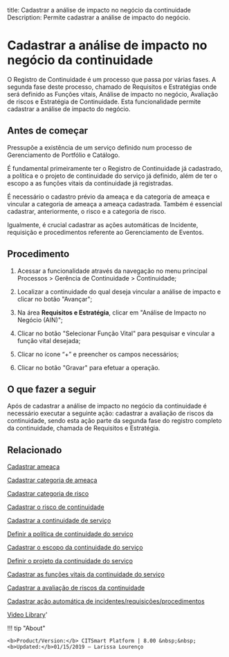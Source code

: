 title: Cadastrar a análise de impacto no negócio da continuidade
Description: Permite cadastrar a análise de impacto do negócio.
# Cadastrar a análise de impacto no negócio da continuidade

O Registro de Continuidade é um processo que passa por várias fases. A segunda fase deste processo, chamado de Requisitos e Estratégias onde será definido as Funções vitais, Análise de impacto no negócio, Avaliação de riscos e Estratégia de Continuidade. Esta funcionalidade permite cadastrar a análise de impacto do negócio.

Antes de começar
--------------------

Pressupõe a existência de um serviço definido num processo de Gerenciamento de
Portfólio e Catálogo.

É fundamental primeiramente ter o Registro de Continuidade já cadastrado, a
política e o projeto de continuidade do serviço já definido, além de ter o
escopo a as funções vitais da continuidade já registradas.

É necessário o cadastro prévio da ameaça e da categoria de ameaça e vincular a
categoria de ameaça a ameaça cadastrada. Também é essencial cadastrar,
anteriormente, o risco e a categoria de risco.

Igualmente, é crucial cadastrar as ações automáticas de Incidente, requisição e
procedimentos referente ao Gerenciamento de Eventos.

Procedimento
----------------

1.  Acessar a funcionalidade através da navegação no menu principal Processos \>
    Gerência de Continuidade \> Continuidade;

2.  Localizar a continuidade do qual deseja vincular a análise de impacto e
    clicar no botão "Avançar";

3.  Na área **Requisitos e Estratégia**, clicar em "Análise de Impacto no
    Negócio (AIN)";

4.  Clicar no botão "Selecionar Função Vital" para pesquisar e vincular a função
    vital desejada;

5.  Clicar no ícone “+” e preencher os campos necessários;

6.  Clicar no botão "Gravar" para efetuar a operação.

O que fazer a seguir
------------------------

Após de cadastrar a análise de impacto no negócio da continuidade é necessário
executar a seguinte ação: cadastrar a avaliação de riscos da continuidade, sendo
esta ação parte da segunda fase do registro completo da continuidade, chamada de
Requisitos e Estratégia.

Relacionado
----------------

[Cadastrar ameaça](/pt-br/citsmart-platform-8/processes/continuity/use/register-threat.html)

[Cadastrar categoria de ameaça](/pt-br/citsmart-platform-8/processes/continuity/use/threat-category.html)

[Cadastrar categoria de risco](/pt-br/citsmart-platform-8/processes/continuity/use/risk-category.html)

[Cadastrar o risco de continuidade](/pt-br/citsmart-platform-8/processes/continuity/use/register-continuity-risk.html)

[Cadastrar a continuidade de serviço](/pt-br/citsmart-platform-8/processes/continuity/use/register-service-continuity.html)

[Definir a política de continuidade do serviço](/pt-br/citsmart-platform-8/processes/continuity/use/continuity-policy.html)

[Cadastrar o escopo da continuidade do serviço](/pt-br/citsmart-platform-8/processes/continuity/use/service-continuity-scope.html)

[Definir o projeto da continuidade do serviço](/pt-br/citsmart-platform-8/processes/continuity/use/service-continuity-project.html)

[Cadastrar as funções vitais da continuidade do serviço](/pt-br/citsmart-platform-8/processes/continuity/use/continuity-vital-functions.html)

[Cadastrar a avaliação de riscos da continuidade](/pt-br/citsmart-platform-8/processes/continuity/use/continuity-risk-evaluation.html)

[Cadastrar ação automática de incidentes/requisições/procedimentos](/pt-br/citsmart-platform-8/additional-features/automation-of-operation/configuration/register-automatic-actions-incident-request-procedure.html)


<i class='fa fa-youtube-play  fa-2x' style='color:#97ce17;vertical-align: middle;'> </i> [Video Library](https://www.youtube.com/playlist?list=PLB5qK2uzf2RPHLLyCQ9CqOeIt08azAa6k)'

!!! tip "About"

    <b>Product/Version:</b> CITSmart Platform | 8.00 &nbsp;&nbsp;
    <b>Updated:</b>01/15/2019 – Larissa Lourenço

